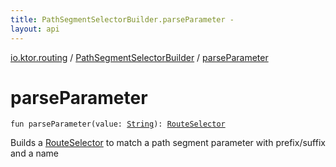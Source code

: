 ```yaml
---
title: PathSegmentSelectorBuilder.parseParameter - 
layout: api
---
```


<div class='api-docs-breadcrumbs'><a href="../index.html">io.ktor.routing</a> / <a href="index.html">PathSegmentSelectorBuilder</a> / <a href="./parse-parameter.html">parseParameter</a></div>

# parseParameter

<div class="signature"><code><span class="keyword">fun </span><span class="identifier">parseParameter</span><span class="symbol">(</span><span class="parameterName" id="io.ktor.routing.PathSegmentSelectorBuilder$parseParameter(kotlin.String)/value">value</span><span class="symbol">:</span>&nbsp;<a href="https://kotlinlang.org/api/latest/jvm/stdlib/kotlin/-string/index.html"><span class="identifier">String</span></a><span class="symbol">)</span><span class="symbol">: </span><a href="../-route-selector/index.html"><span class="identifier">RouteSelector</span></a></code></div>

Builds a <a href="../-route-selector/index.html">RouteSelector</a> to match a path segment parameter with prefix/suffix and a name

